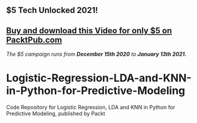 ## $5 Tech Unlocked 2021!
[Buy and download this Video for only $5 on PacktPub.com](https://www.packtpub.com/product/logistic-regression-lda-and-knn-in-python-for-predictive-modeling-video/9781839219283)
-----
*The $5 campaign         runs from __December 15th 2020__ to __January 13th 2021.__*

# Logistic-Regression-LDA-and-KNN-in-Python-for-Predictive-Modeling
Code Repository for Logistic Regression, LDA and KNN in Python for Predictive Modeling, published by Packt
